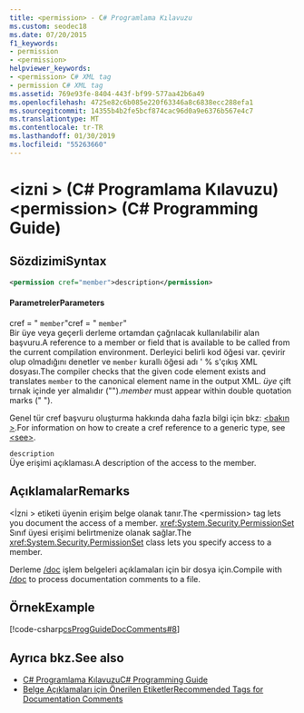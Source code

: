 ```yaml
---
title: <permission> - C# Programlama Kılavuzu
ms.custom: seodec18
ms.date: 07/20/2015
f1_keywords:
- permission
- <permission>
helpviewer_keywords:
- <permission> C# XML tag
- permission C# XML tag
ms.assetid: 769e93fe-8404-443f-bf99-577aa42b6a49
ms.openlocfilehash: 4725e82c6b085e220f63346a8c6838ecc288efa1
ms.sourcegitcommit: 14355b4b2fe5bcf874cac96d0a9e6376b567e4c7
ms.translationtype: MT
ms.contentlocale: tr-TR
ms.lasthandoff: 01/30/2019
ms.locfileid: "55263660"
---
```

# <a name="permission-c-programming-guide"></a><span data-ttu-id="8383c-102">\<izni > (C# Programlama Kılavuzu)</span><span class="sxs-lookup"><span data-stu-id="8383c-102">\<permission> (C# Programming Guide)</span></span>
## <a name="syntax"></a><span data-ttu-id="8383c-103">Sözdizimi</span><span class="sxs-lookup"><span data-stu-id="8383c-103">Syntax</span></span>  
  
```xml  
<permission cref="member">description</permission>  
```  
  
#### <a name="parameters"></a><span data-ttu-id="8383c-104">Parametreler</span><span class="sxs-lookup"><span data-stu-id="8383c-104">Parameters</span></span>  
 <span data-ttu-id="8383c-105">cref = " `member`"</span><span class="sxs-lookup"><span data-stu-id="8383c-105">cref = " `member`"</span></span>  
 <span data-ttu-id="8383c-106">Bir üye veya geçerli derleme ortamdan çağrılacak kullanılabilir alan başvuru.</span><span class="sxs-lookup"><span data-stu-id="8383c-106">A reference to a member or field that is available to be called from the current compilation environment.</span></span> <span data-ttu-id="8383c-107">Derleyici belirli kod öğesi var. çevirir olup olmadığını denetler ve `member` kurallı öğesi adı ' % s'çıkış XML dosyası.</span><span class="sxs-lookup"><span data-stu-id="8383c-107">The compiler checks that the given code element exists and translates `member` to the canonical element name in the output XML.</span></span> <span data-ttu-id="8383c-108">*üye* çift tırnak içinde yer almalıdır ("").</span><span class="sxs-lookup"><span data-stu-id="8383c-108">*member* must appear within double quotation marks (" ").</span></span>  
  
 <span data-ttu-id="8383c-109">Genel tür cref başvuru oluşturma hakkında daha fazla bilgi için bkz: [ \<bakın >](../../../csharp/programming-guide/xmldoc/see.md).</span><span class="sxs-lookup"><span data-stu-id="8383c-109">For information on how to create a cref reference to a generic type, see [\<see>](../../../csharp/programming-guide/xmldoc/see.md).</span></span>  
  
 `description`  
 <span data-ttu-id="8383c-110">Üye erişimi açıklaması.</span><span class="sxs-lookup"><span data-stu-id="8383c-110">A description of the access to the member.</span></span>  
  
## <a name="remarks"></a><span data-ttu-id="8383c-111">Açıklamalar</span><span class="sxs-lookup"><span data-stu-id="8383c-111">Remarks</span></span>  
 <span data-ttu-id="8383c-112">\<İzni > etiketi üyenin erişim belge olanak tanır.</span><span class="sxs-lookup"><span data-stu-id="8383c-112">The \<permission> tag lets you document the access of a member.</span></span> <span data-ttu-id="8383c-113"><xref:System.Security.PermissionSet> Sınıf üyesi erişimi belirtmenize olanak sağlar.</span><span class="sxs-lookup"><span data-stu-id="8383c-113">The <xref:System.Security.PermissionSet> class lets you specify access to a member.</span></span>  
  
 <span data-ttu-id="8383c-114">Derleme [/doc](../../../csharp/language-reference/compiler-options/doc-compiler-option.md) işlem belgeleri açıklamaları için bir dosya için.</span><span class="sxs-lookup"><span data-stu-id="8383c-114">Compile with [/doc](../../../csharp/language-reference/compiler-options/doc-compiler-option.md) to process documentation comments to a file.</span></span>  
  
## <a name="example"></a><span data-ttu-id="8383c-115">Örnek</span><span class="sxs-lookup"><span data-stu-id="8383c-115">Example</span></span>  
 [!code-csharp[csProgGuideDocComments#8](../../../csharp/programming-guide/xmldoc/codesnippet/CSharp/permission_1.cs)]  
  
## <a name="see-also"></a><span data-ttu-id="8383c-116">Ayrıca bkz.</span><span class="sxs-lookup"><span data-stu-id="8383c-116">See also</span></span>

- [<span data-ttu-id="8383c-117">C# Programlama Kılavuzu</span><span class="sxs-lookup"><span data-stu-id="8383c-117">C# Programming Guide</span></span>](../../../csharp/programming-guide/index.md)
- [<span data-ttu-id="8383c-118">Belge Açıklamaları için Önerilen Etiketler</span><span class="sxs-lookup"><span data-stu-id="8383c-118">Recommended Tags for Documentation Comments</span></span>](../../../csharp/programming-guide/xmldoc/recommended-tags-for-documentation-comments.md)
